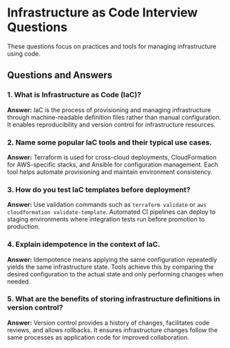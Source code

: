 # Infrastructure as Code Interview Questions

These questions focus on practices and tools for managing infrastructure using code.

## Questions and Answers

### 1. What is Infrastructure as Code (IaC)?
**Answer:** IaC is the process of provisioning and managing infrastructure through machine-readable definition files rather than manual configuration. It enables reproducibility and version control for infrastructure resources.

### 2. Name some popular IaC tools and their typical use cases.
**Answer:** Terraform is used for cross-cloud deployments, CloudFormation for AWS-specific stacks, and Ansible for configuration management. Each tool helps automate provisioning and maintain environment consistency.

### 3. How do you test IaC templates before deployment?
**Answer:** Use validation commands such as `terraform validate` or `aws cloudformation validate-template`. Automated CI pipelines can deploy to staging environments where integration tests run before promotion to production.

### 4. Explain idempotence in the context of IaC.
**Answer:** Idempotence means applying the same configuration repeatedly yields the same infrastructure state. Tools achieve this by comparing the desired configuration to the actual state and only performing changes when needed.

### 5. What are the benefits of storing infrastructure definitions in version control?
**Answer:** Version control provides a history of changes, facilitates code reviews, and allows rollbacks. It ensures infrastructure changes follow the same processes as application code for improved collaboration.
